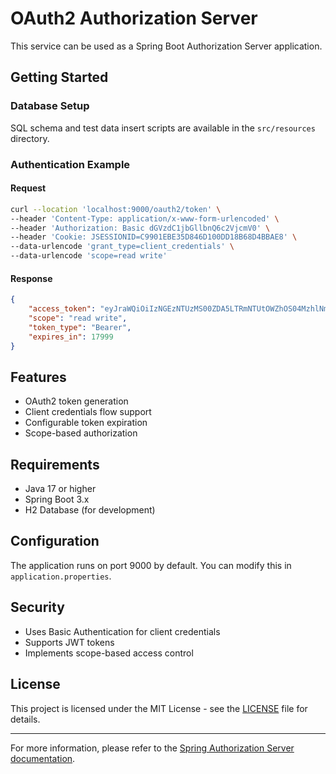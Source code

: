 # OAuth2 Authorization Server

This service can be used as a Spring Boot Authorization Server application.

## Getting Started

### Database Setup
SQL schema and test data insert scripts are available in the `src/resources` directory.

### Authentication Example

#### Request
```bash
curl --location 'localhost:9000/oauth2/token' \
--header 'Content-Type: application/x-www-form-urlencoded' \
--header 'Authorization: Basic dGVzdC1jbGllbnQ6c2VjcmV0' \
--header 'Cookie: JSESSIONID=C9901EBE35D846D100DD18B68D4BBAE8' \
--data-urlencode 'grant_type=client_credentials' \
--data-urlencode 'scope=read write'
```

#### Response
```json
{
    "access_token": "eyJraWQiOiIzNGEzNTUzMS00ZDA5LTRmNTUtOWZhOS04MzhlNmRkMmU1ZmQiLCJhbGciOiJSUzI1NiJ9.eyJzdWIiOiJ0ZXN0LWNsaWVudCIsImF1ZCI6InRlc3QtY2xpZW50IiwibmJmIjoxNzM1OTM3NTQ1LCJzY29wZSI6WyJyZWFkIiwid3JpdGUiXSwiaXNzIjoiaHR0cDovL2xvY2FsaG9zdDo5MDAwIiwiZXhwIjoxNzM1OTU1NTQ1LCJpYXQiOjE3MzU5Mzc1NDUsImp0aSI6IjE0YzQ5ZTRkLWE3ZGItNDE3Yi1iZGMzLWJmNGRmN2E2MDkzNCJ9.d9M66CxpTqbwmP5HKmiUSrIt1hvHN3qtw-4MCrogJhsC91BrOxfnbabjt5MgT3mxFXQSzOHKgcx73E186bCS0Bm-KfnV3tU64g3pGA4YWgSmjOgNMIfa-uDchsfcpPhZSjNB_sYNP8VnmIAhspwLHcZrMarIkiCvl6CyfK59LthvZ35asT_lNVbHlY66fgt3xXqy1djOoMZKsbnCTAoeqxPPSoYLxND0cfXePGDV9dB5Iu4TlKR60ZQ5ja6RqmEeJUFyghphTeg3ChppH9kJR5112IWbdWl8O5rHDU45l-zjAZTHP9yMUALdsa-f-i06TjuvdGcuaQFqt3nV7TEAjQ",
    "scope": "read write",
    "token_type": "Bearer",
    "expires_in": 17999
}
```

## Features
- OAuth2 token generation
- Client credentials flow support
- Configurable token expiration
- Scope-based authorization

## Requirements
- Java 17 or higher
- Spring Boot 3.x
- H2 Database (for development)

## Configuration
The application runs on port 9000 by default. You can modify this in `application.properties`.

## Security
- Uses Basic Authentication for client credentials
- Supports JWT tokens
- Implements scope-based access control

## License
This project is licensed under the MIT License - see the [LICENSE](LICENSE) file for details.

---
For more information, please refer to the [Spring Authorization Server documentation](https://docs.spring.io/spring-authorization-server/docs/current/reference/html/).
